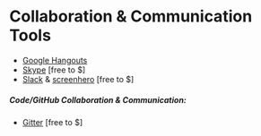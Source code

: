 # Collaboration & Communication Tools

* [Google Hangouts](https://hangouts.google.com/)
* [Skype](http://www.skype.com/) [free to $]
* [Slack](https://slack.com/) & [screenhero](https://screenhero.com/) [free to $]

##### Code/GitHub Collaboration & Communication:

* [Gitter](https://gitter.im) [free to $]


































 






